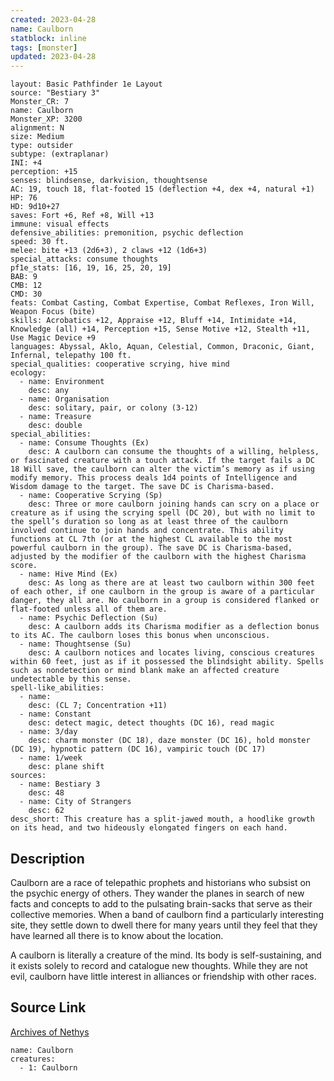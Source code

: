 ```yaml
---
created: 2023-04-28
name: Caulborn
statblock: inline
tags: [monster]
updated: 2023-04-28
---
```

```statblock
layout: Basic Pathfinder 1e Layout
source: "Bestiary 3"
Monster_CR: 7
name: Caulborn
Monster_XP: 3200
alignment: N
size: Medium
type: outsider
subtype: (extraplanar)
INI: +4
perception: +15
senses: blindsense, darkvision, thoughtsense
AC: 19, touch 18, flat-footed 15 (deflection +4, dex +4, natural +1)
HP: 76
HD: 9d10+27
saves: Fort +6, Ref +8, Will +13
immune: visual effects
defensive_abilities: premonition, psychic deflection
speed: 30 ft.
melee: bite +13 (2d6+3), 2 claws +12 (1d6+3)
special_attacks: consume thoughts
pf1e_stats: [16, 19, 16, 25, 20, 19]
BAB: 9
CMB: 12
CMD: 30
feats: Combat Casting, Combat Expertise, Combat Reflexes, Iron Will, Weapon Focus (bite)
skills: Acrobatics +12, Appraise +12, Bluff +14, Intimidate +14, Knowledge (all) +14, Perception +15, Sense Motive +12, Stealth +11, Use Magic Device +9
languages: Abyssal, Aklo, Aquan, Celestial, Common, Draconic, Giant, Infernal, telepathy 100 ft.
special_qualities: cooperative scrying, hive mind
ecology:
  - name: Environment
    desc: any
  - name: Organisation
    desc: solitary, pair, or colony (3-12)
  - name: Treasure
    desc: double
special_abilities:
  - name: Consume Thoughts (Ex)
    desc: A caulborn can consume the thoughts of a willing, helpless, or fascinated creature with a touch attack. If the target fails a DC 18 Will save, the caulborn can alter the victim’s memory as if using modify memory. This process deals 1d4 points of Intelligence and Wisdom damage to the target. The save DC is Charisma-based.
  - name: Cooperative Scrying (Sp)
    desc: Three or more caulborn joining hands can scry on a place or creature as if using the scrying spell (DC 20), but with no limit to the spell’s duration so long as at least three of the caulborn involved continue to join hands and concentrate. This ability functions at CL 7th (or at the highest CL available to the most powerful caulborn in the group). The save DC is Charisma-based, adjusted by the modifier of the caulborn with the highest Charisma score.
  - name: Hive Mind (Ex)
    desc: As long as there are at least two caulborn within 300 feet of each other, if one caulborn in the group is aware of a particular danger, they all are. No caulborn in a group is considered flanked or flat-footed unless all of them are.
  - name: Psychic Deflection (Su)
    desc: A caulborn adds its Charisma modifier as a deflection bonus to its AC. The caulborn loses this bonus when unconscious.
  - name: Thoughtsense (Su)
    desc: A caulborn notices and locates living, conscious creatures within 60 feet, just as if it possessed the blindsight ability. Spells such as nondetection or mind blank make an affected creature undetectable by this sense.
spell-like_abilities:
  - name:
    desc: (CL 7; Concentration +11)
  - name: Constant
    desc: detect magic, detect thoughts (DC 16), read magic
  - name: 3/day
    desc: charm monster (DC 18), daze monster (DC 16), hold monster (DC 19), hypnotic pattern (DC 16), vampiric touch (DC 17)
  - name: 1/week
    desc: plane shift
sources:
  - name: Bestiary 3
    desc: 48
  - name: City of Strangers
    desc: 62
desc_short: This creature has a split-jawed mouth, a hoodlike growth on its head, and two hideously elongated fingers on each hand.
```
## Description
Caulborn are a race of telepathic prophets and historians who subsist on the psychic energy of others. They wander the planes in search of new facts and concepts to add to the pulsating brain-sacks that serve as their collective memories. When a band of caulborn find a particularly interesting site, they settle down to dwell there for many years until they feel that they have learned all there is to know about the location.

A caulborn is literally a creature of the mind. Its body is self-sustaining, and it exists solely to record and catalogue new thoughts. While they are not evil, caulborn have little interest in alliances or friendship with other races.
## Source Link
[Archives of Nethys](https://aonprd.com/MonsterDisplay.aspx?ItemName=Caulborn)
```encounter-table
name: Caulborn
creatures:
  - 1: Caulborn
```
